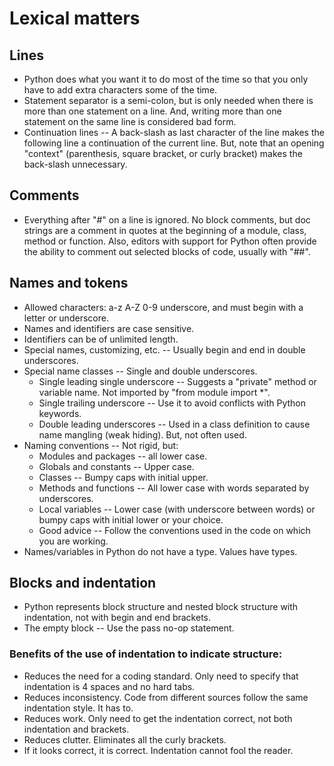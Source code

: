 # Lexical matters
## Lines

   * Python does what you want it to do most of the time so that you only have to add extra characters some of the time.
   * Statement separator is a semi-colon, but is only needed when there is more than one statement on a line. And, writing more than one statement on the same line is considered bad form.
   * Continuation lines -- A back-slash as last character of the line makes the following line a continuation of the current line. But, note that an opening "context" (parenthesis, square bracket, or curly bracket) makes the back-slash unnecessary.

## Comments

   * Everything after "#" on a line is ignored. No block comments, but doc strings are a comment in quotes at the beginning of a module, class, method or function. Also, editors with support for Python often provide the ability to comment out selected blocks of code, usually with "##".
## Names and tokens

   * Allowed characters: a-z A-Z 0-9 underscore, and must begin with a letter or underscore.
   * Names and identifiers are case sensitive.
   * Identifiers can be of unlimited length.
   * Special names, customizing, etc. -- Usually begin and end in double underscores.
   * Special name classes -- Single and double underscores.
        * Single leading single underscore -- Suggests a "private" method or variable name. Not imported by "from module import *".
        * Single trailing underscore -- Use it to avoid conflicts with Python keywords.
        * Double leading underscores -- Used in a class definition to cause name mangling (weak hiding). But, not often used.
   * Naming conventions -- Not rigid, but:
        * Modules and packages -- all lower case.
        * Globals and constants -- Upper case.
        * Classes -- Bumpy caps with initial upper.
        * Methods and functions -- All lower case with words separated by underscores.
        * Local variables -- Lower case (with underscore between words) or bumpy caps with initial lower or your choice.
        * Good advice -- Follow the conventions used in the code on which you are working.
   * Names/variables in Python do not have a type. Values have types.

## Blocks and indentation

   * Python represents block structure and nested block structure with indentation, not with begin and end brackets.
   * The empty block -- Use the pass no-op statement.

### Benefits of the use of indentation to indicate structure:

   * Reduces the need for a coding standard. Only need to specify that indentation is 4 spaces and no hard tabs.
   * Reduces inconsistency. Code from different sources follow the same indentation style. It has to.
   * Reduces work. Only need to get the indentation correct, not both indentation and brackets.
   * Reduces clutter. Eliminates all the curly brackets.
   * If it looks correct, it is correct. Indentation cannot fool the reader.

